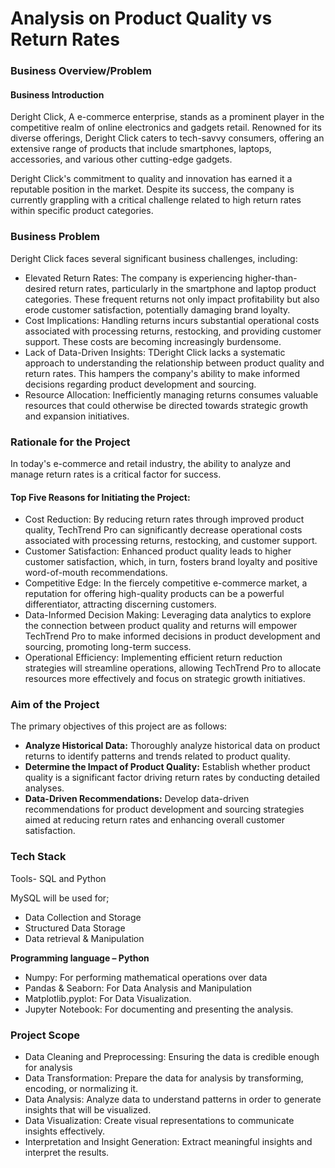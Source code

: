 # Analysis on Product Quality vs Return Rates

### Business Overview/Problem
#### Business Introduction

Deright Click, A e-commerce enterprise, stands as a prominent player in the competitive realm of online electronics and gadgets retail. Renowned for its diverse offerings, Deright Click caters to tech-savvy consumers, offering an extensive range of products that include smartphones, laptops, accessories, and various other cutting-edge gadgets.

Deright Click's commitment to quality and innovation has earned it a reputable position in the market. Despite its success, the company is currently grappling with a critical challenge related to high return rates within specific product categories.

### Business Problem

Deright Click faces several significant business challenges, including:

- Elevated Return Rates: The company is experiencing higher-than-desired return rates, particularly in the smartphone and laptop product categories. These frequent returns not only impact profitability but also erode customer satisfaction, potentially damaging brand loyalty.
- Cost Implications: Handling returns incurs substantial operational costs associated with processing returns, restocking, and providing customer support. These costs are becoming increasingly burdensome.
- Lack of Data-Driven Insights: TDeright Click lacks a systematic approach to understanding the relationship between product quality and return rates. This hampers the company's ability to make informed decisions regarding product development and sourcing.
- Resource Allocation: Inefficiently managing returns consumes valuable resources that could otherwise be directed towards strategic growth and expansion initiatives.

### Rationale for the Project

In today's e-commerce and retail industry, the ability to analyze and manage return rates is a critical factor for success. 

#### Top Five Reasons for Initiating the Project:

- Cost Reduction: By reducing return rates through improved product quality, TechTrend Pro can significantly decrease operational costs associated with processing returns, restocking, and customer support.
- Customer Satisfaction: Enhanced product quality leads to higher customer satisfaction, which, in turn, fosters brand loyalty and positive word-of-mouth recommendations.
- Competitive Edge: In the fiercely competitive e-commerce market, a reputation for offering high-quality products can be a powerful differentiator, attracting discerning customers.
- Data-Informed Decision Making: Leveraging data analytics to explore the connection between product quality and returns will empower TechTrend Pro to make informed decisions in product development and sourcing, promoting long-term success.
- Operational Efficiency: Implementing efficient return reduction strategies will streamline operations, allowing TechTrend Pro to allocate resources more effectively and focus on strategic growth initiatives.

### Aim of the Project

The primary objectives of this project are as follows:
- **Analyze Historical Data:** Thoroughly analyze historical data on product returns to identify patterns and trends related to product quality.
- **Determine the Impact of Product Quality:** Establish whether product quality is a significant factor driving return rates by conducting detailed analyses.
- **Data-Driven Recommendations:** Develop data-driven recommendations for product development and sourcing strategies aimed at reducing return rates and enhancing overall customer satisfaction.

### Tech Stack
Tools- SQL and Python

MySQL will be used for;

- Data Collection and Storage
- Structured Data Storage
- Data retrieval & Manipulation
 

**Programming language – Python**

- Numpy: For performing mathematical operations over data
- Pandas & Seaborn: For Data Analysis and Manipulation
- Matplotlib.pyplot: For Data Visualization.
- Jupyter Notebook: For documenting and presenting the analysis.

### Project Scope

- Data Cleaning and Preprocessing: Ensuring the data is credible enough for analysis
- Data Transformation: Prepare the data for analysis by transforming, encoding, or normalizing it.
- Data Analysis: Analyze data to understand patterns in order to generate insights that will be visualized.
- Data Visualization: Create visual representations to communicate insights effectively.
- Interpretation and Insight Generation: Extract meaningful insights and interpret the results.
